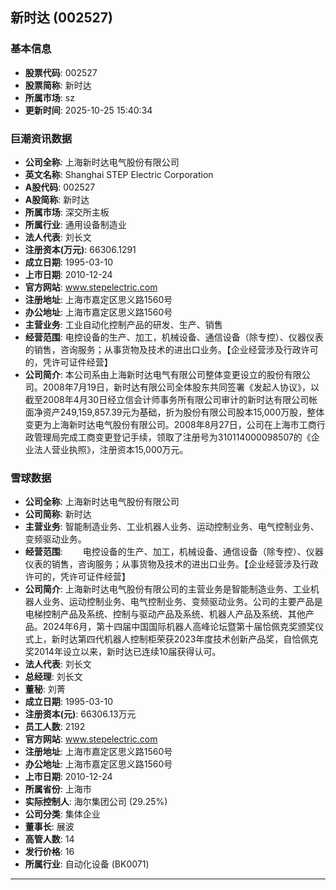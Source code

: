 ## 新时达 (002527)

### 基本信息

- **股票代码**: 002527
- **股票简称**: 新时达
- **所属市场**: sz
- **更新时间**: 2025-10-25 15:40:34

### 巨潮资讯数据

- **公司全称**: 上海新时达电气股份有限公司
- **英文名称**: Shanghai STEP Electric Corporation
- **A股代码**: 002527
- **A股简称**: 新时达
- **所属市场**: 深交所主板
- **所属行业**: 通用设备制造业
- **法人代表**: 刘长文
- **注册资本(万元)**: 66306.1291
- **成立日期**: 1995-03-10
- **上市日期**: 2010-12-24
- **官方网站**: www.stepelectric.com
- **注册地址**: 上海市嘉定区思义路1560号
- **办公地址**: 上海市嘉定区思义路1560号
- **主营业务**: 工业自动化控制产品的研发、生产、销售
- **经营范围**: 电控设备的生产、加工，机械设备、通信设备（除专控）、仪器仪表的销售，咨询服务；从事货物及技术的进出口业务。【企业经营涉及行政许可的，凭许可证件经营】
- **公司简介**: 本公司系由上海新时达电气有限公司整体变更设立的股份有限公司。2008年7月19日，新时达有限公司全体股东共同签署《发起人协议》，以截至2008年4月30日经立信会计师事务所有限公司审计的新时达有限公司帐面净资产249,159,857.39元为基础，折为股份有限公司股本15,000万股，整体变更为上海新时达电气股份有限公司。2008年8月27日，公司在上海市工商行政管理局完成工商变更登记手续，领取了注册号为310114000098507的《企业法人营业执照》，注册资本15,000万元。

### 雪球数据

- **公司全称**: 上海新时达电气股份有限公司
- **公司简称**: 新时达
- **主营业务**: 智能制造业务、工业机器人业务、运动控制业务、电气控制业务、变频驱动业务。
- **经营范围**: 　　电控设备的生产、加工，机械设备、通信设备（除专控）、仪器仪表的销售，咨询服务；从事货物及技术的进出口业务。【企业经营涉及行政许可的，凭许可证件经营】
- **公司简介**: 上海新时达电气股份有限公司的主营业务是智能制造业务、工业机器人业务、运动控制业务、电气控制业务、变频驱动业务。公司的主要产品是电梯控制产品及系统、控制与驱动产品及系统、机器人产品及系统、其他产品。2024年6月，第十四届中国国际机器人高峰论坛暨第十届恰佩克奖颁奖仪式上，新时达第四代机器人控制柜荣获2023年度技术创新产品奖，自恰佩克奖2014年设立以来，新时达已连续10届获得认可。
- **法人代表**: 刘长文
- **总经理**: 刘长文
- **董秘**: 刘菁
- **成立日期**: 1995-03-10
- **注册资本(元)**: 66306.13万元
- **员工人数**: 2192
- **官方网站**: www.stepelectric.com
- **注册地址**: 上海市嘉定区思义路1560号
- **办公地址**: 上海市嘉定区思义路1560号
- **上市日期**: 2010-12-24
- **所属省份**: 上海市
- **实际控制人**: 海尔集团公司 (29.25%)
- **公司分类**: 集体企业
- **董事长**: 展波
- **高管人数**: 14
- **发行价格**: 16
- **所属行业**: 自动化设备 (BK0071)

---